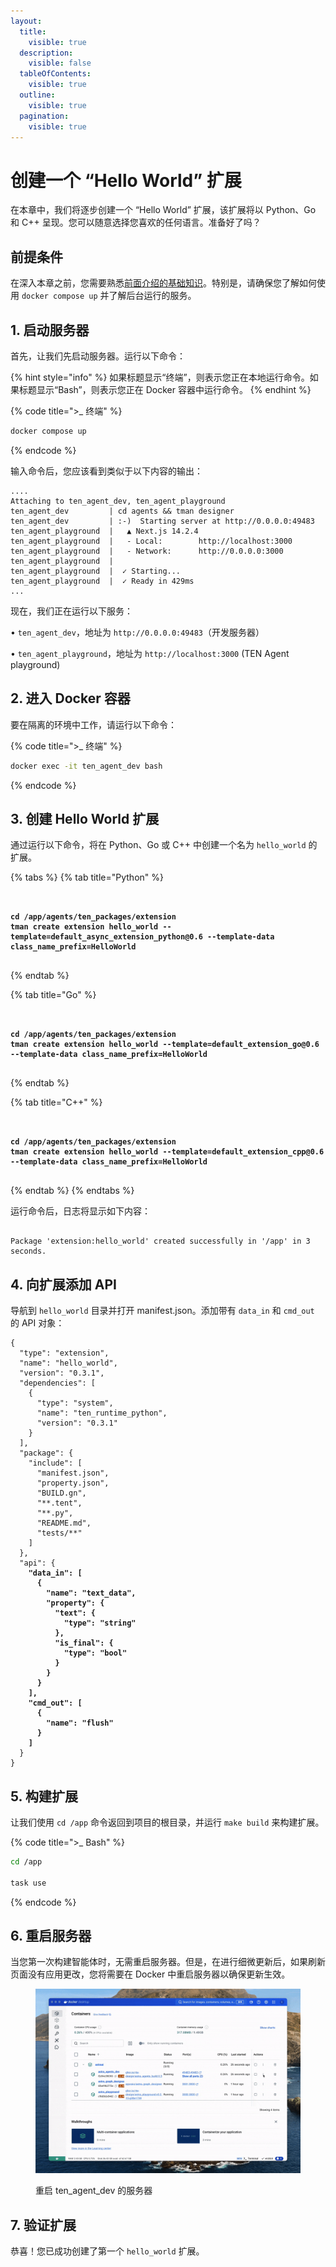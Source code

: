 ```yaml
---
layout:
  title:
    visible: true
  description:
    visible: false
  tableOfContents:
    visible: true
  outline:
    visible: true
  pagination:
    visible: true
---
```

# 创建一个 “Hello World” 扩展

在本章中，我们将逐步创建一个 “Hello World” 扩展，该扩展将以 Python、Go 和 C++ 呈现。您可以随意选择您喜欢的任何语言。准备好了吗？

## 前提条件

在深入本章之前，您需要熟悉[前面介绍的基础知识](getting_started.md)。特别是，请确保您了解如何使用 `docker compose up` 并了解后台运行的服务。

## 1. 启动服务器

首先，让我们先启动服务器。运行以下命令：

{% hint style="info" %}
如果标题显示“终端”，则表示您正在本地运行命令。如果标题显示“Bash”，则表示您正在 Docker 容器中运行命令。
{% endhint %}

{% code title=">_ 终端" %}

```bash
docker compose up
```

{% endcode %}

输入命令后，您应该看到类似于以下内容的输出：

<pre class="language-bash" data-title=">_ 终端"><code class="lang-bash">....
Attaching to ten_agent_dev, ten_agent_playground
ten_agent_dev         | cd agents && tman designer
ten_agent_dev         | :-)  Starting server at http://0.0.0.0:49483
ten_agent_playground  |   ▲ Next.js 14.2.4
ten_agent_playground  |   - Local:        http://localhost:3000
ten_agent_playground  |   - Network:      http://0.0.0.0:3000
ten_agent_playground  |
ten_agent_playground  |  ✓ Starting...
ten_agent_playground  |  ✓ Ready in 429ms
...
</code></pre>

现在，我们正在运行以下服务：

• `ten_agent_dev`，地址为 `http://0.0.0.0:49483`（开发服务器）

• `ten_agent_playground`，地址为 `http://localhost:3000` (TEN Agent playground)

## 2. 进入 Docker 容器

要在隔离的环境中工作，请运行以下命令：

{% code title=">_ 终端" %}

```bash
docker exec -it ten_agent_dev bash
```

{% endcode %}

## 3. 创建 Hello World 扩展

通过运行以下命令，将在 Python、Go 或 C++ 中创建一个名为 `hello_world` 的扩展。

{% tabs %}
{% tab title="Python" %}

<pre class="language-bash" data-title=">_ Bash" data-overflow="wrap"><code class="lang-bash">
<strong>
cd /app/agents/ten_packages/extension
tman create extension hello_world --template=default_async_extension_python@0.6 --template-data class_name_prefix=HelloWorld
</strong>
</code></pre>

{% endtab %}

{% tab title="Go" %}

<pre class="language-bash" data-title=">_ Bash" data-overflow="wrap"><code class="lang-bash">
<strong>
cd /app/agents/ten_packages/extension
tman create extension hello_world --template=default_extension_go@0.6 --template-data class_name_prefix=HelloWorld
</strong>
</code></pre>

{% endtab %}

{% tab title="C++" %}

<pre class="language-bash" data-title=">_ Bash" data-overflow="wrap"><code class="lang-bash">
<strong>
cd /app/agents/ten_packages/extension
tman create extension hello_world --template=default_extension_cpp@0.6 --template-data class_name_prefix=HelloWorld
</strong>
</code></pre>

{% endtab %}
{% endtabs %}

运行命令后，日志将显示如下内容：

<pre class="language-bash" data-title=">_ Bash"><code class="lang-bash">
Package 'extension:hello_world' created successfully in '/app' in 3 seconds.
</code></pre>

## 4. 向扩展添加 API

导航到 `hello_world` 目录并打开 manifest.json。添加带有 `data_in` 和 `cmd_out` 的 API 对象：

<pre class="language-json" data-title="./hello_world/manifest.json"><code class="lang-json">{
  "type": "extension",
  "name": "hello_world",
  "version": "0.3.1",
  "dependencies": [
    {
      "type": "system",
      "name": "ten_runtime_python",
      "version": "0.3.1"
    }
  ],
  "package": {
    "include": [
      "manifest.json",
      "property.json",
      "BUILD.gn",
      "**.tent",
      "**.py",
      "README.md",
      "tests/**"
    ]
  },
  "api": {
<strong>    "data_in": [
</strong><strong>      {
</strong><strong>        "name": "text_data",
</strong><strong>        "property": {
</strong><strong>          "text": {
</strong><strong>            "type": "string"
</strong><strong>          },
</strong><strong>          "is_final": {
</strong><strong>            "type": "bool"
</strong><strong>          }
</strong><strong>        }
</strong><strong>      }
</strong><strong>    ],
</strong><strong>    "cmd_out": [
</strong><strong>      {
</strong><strong>        "name": "flush"
</strong><strong>      }
</strong><strong>    ]
</strong>  }
}
</code></pre>

## 5. 构建扩展

让我们使用 `cd /app` 命令返回到项目的根目录，并运行 `make build` 来构建扩展。

{% code title=">_ Bash" %}

```bash
cd /app

task use
```

{% endcode %}

## 6. 重启服务器

当您第一次构建智能体时，无需重启服务器。但是，在进行细微更新后，如果刷新页面没有应用更改，您将需要在 Docker 中重启服务器以确保更新生效。

<figure><img src="../../assets/gif/docker_restart_server.gif" alt=""><figcaption><p>重启 ten_agent_dev 的服务器</p></figcaption></figure>

## 7. 验证扩展

恭喜！您已成功创建了第一个 `hello_world` 扩展。
